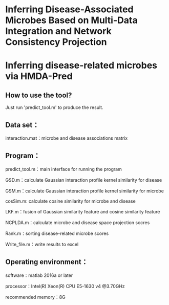 # Inferring Disease-Associated Microbes Based on Multi-Data Integration and Network Consistency Projection

# Inferring disease-related microbes via HMDA-Pred

## How to use the tool?

Just run 'predict_tool.m' to produce the result.

## Data set：

interaction.mat：microbe and disease associations  matrix

## Program：

predict_tool.m：main interface for running the program

GSD.m：calculate Gaussian interaction profile kernel similarity for disease

GSM.m：calculate Gaussian interaction profile kernel similarity for microbe

cosSim.m: calculate cosine similarity for microbe and disease

LKF.m：fusion of Gaussian similarity feature and cosine similarity feature

NCPLDA.m：calculate microbe and disease space projection socres

Rank.m：sorting disease-related microbe scores

Write_file.m：write results to excel

## Operating environment：

software：matlab 2016a or later

processor：Intel(R) Xeon(R) CPU E5-1630 v4 @3.70GHz

recommended memory：8G
